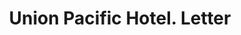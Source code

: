 ---
doi: 10.7916/D8M62XB3
date_other: '1880'
date_other_textual: 1880-1889
form: correspondence
genre:
- Letters (correspondence)
name:
- Union Pacific Hotel
object_in_context_url: https://biggert.cul.columbia.edu/items/view/ave_biggert_00131
subject_hierarchical_geographic:
- Council Bluffs, Iowa, United States
subject_name:
- Union Pacific Hotel
title: Union Pacific Hotel. Letter
sort_title: Union Pacific Hotel. Letter
call_number: ave_biggert_00131
coordinates:
- 41.253,-95.862
pid: ave_biggert_00131
identifiers: ave_biggert_00131
thumbnail: https://derivativo-2.library.columbia.edu/iiif/2/ldpd:343045/full/!256,256/0/native.jpg
permalink: "/items/ave_biggert_00131/"
layout: iiif-image-page
---